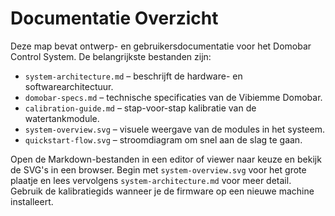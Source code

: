 # Documentatie Overzicht

Deze map bevat ontwerp- en gebruikersdocumentatie voor het Domobar Control System.
De belangrijkste bestanden zijn:

- `system-architecture.md` – beschrijft de hardware- en softwarearchitectuur.
- `domobar-specs.md` – technische specificaties van de Vibiemme Domobar.
- `calibration-guide.md` – stap-voor-stap kalibratie van de watertankmodule.
- `system-overview.svg` – visuele weergave van de modules in het systeem.
- `quickstart-flow.svg` – stroomdiagram om snel aan de slag te gaan.

Open de Markdown-bestanden in een editor of viewer naar keuze en bekijk de SVG's
in een browser. Begin met `system-overview.svg` voor het grote plaatje en lees
vervolgens `system-architecture.md` voor meer detail. Gebruik de kalibratiegids
wanneer je de firmware op een nieuwe machine installeert.

